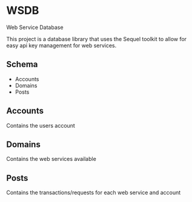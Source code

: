 # WSDB

Web Service Database 

This project is a database library that uses the Sequel toolkit to allow 
for easy api key management for web services.

## Schema

* Accounts
* Domains
* Posts

## Accounts 

Contains the users account

## Domains

Contains the web services available

## Posts

Contains the transactions/requests for each web service and account